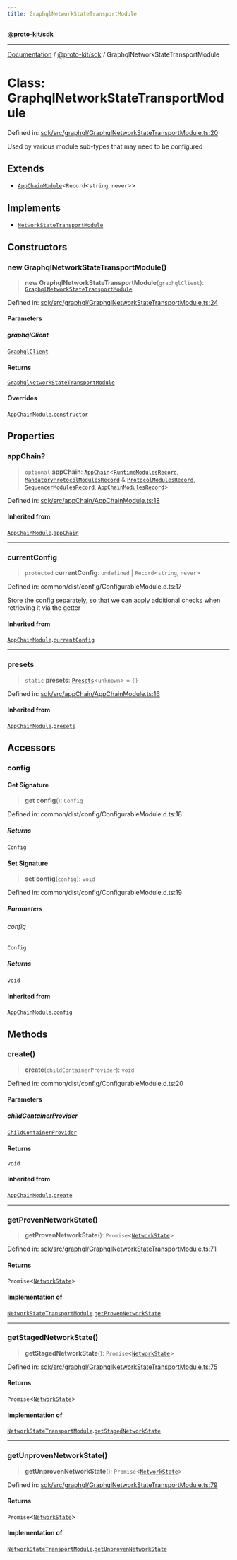 ```yaml
---
title: GraphqlNetworkStateTransportModule
---
```


[**@proto-kit/sdk**](../README.md)

***

[Documentation](../../../README.md) / [@proto-kit/sdk](../README.md) / GraphqlNetworkStateTransportModule

# Class: GraphqlNetworkStateTransportModule

Defined in: [sdk/src/graphql/GraphqlNetworkStateTransportModule.ts:20](https://github.com/proto-kit/framework/blob/4d6b3b6da51b3edee0fbf25ce72c1f59ec61e891/packages/sdk/src/graphql/GraphqlNetworkStateTransportModule.ts#L20)

Used by various module sub-types that may need to be configured

## Extends

- [`AppChainModule`](AppChainModule.md)\<`Record`\<`string`, `never`\>\>

## Implements

- [`NetworkStateTransportModule`](../../sequencer/interfaces/NetworkStateTransportModule.md)

## Constructors

### new GraphqlNetworkStateTransportModule()

> **new GraphqlNetworkStateTransportModule**(`graphqlClient`): [`GraphqlNetworkStateTransportModule`](GraphqlNetworkStateTransportModule.md)

Defined in: [sdk/src/graphql/GraphqlNetworkStateTransportModule.ts:24](https://github.com/proto-kit/framework/blob/4d6b3b6da51b3edee0fbf25ce72c1f59ec61e891/packages/sdk/src/graphql/GraphqlNetworkStateTransportModule.ts#L24)

#### Parameters

##### graphqlClient

[`GraphqlClient`](GraphqlClient.md)

#### Returns

[`GraphqlNetworkStateTransportModule`](GraphqlNetworkStateTransportModule.md)

#### Overrides

[`AppChainModule`](AppChainModule.md).[`constructor`](AppChainModule.md#constructors)

## Properties

### appChain?

> `optional` **appChain**: [`AppChain`](AppChain.md)\<[`RuntimeModulesRecord`](../../module/type-aliases/RuntimeModulesRecord.md), [`MandatoryProtocolModulesRecord`](../../protocol/type-aliases/MandatoryProtocolModulesRecord.md) & [`ProtocolModulesRecord`](../../protocol/type-aliases/ProtocolModulesRecord.md), [`SequencerModulesRecord`](../../sequencer/type-aliases/SequencerModulesRecord.md), [`AppChainModulesRecord`](../type-aliases/AppChainModulesRecord.md)\>

Defined in: [sdk/src/appChain/AppChainModule.ts:18](https://github.com/proto-kit/framework/blob/4d6b3b6da51b3edee0fbf25ce72c1f59ec61e891/packages/sdk/src/appChain/AppChainModule.ts#L18)

#### Inherited from

[`AppChainModule`](AppChainModule.md).[`appChain`](AppChainModule.md#appchain)

***

### currentConfig

> `protected` **currentConfig**: `undefined` \| `Record`\<`string`, `never`\>

Defined in: common/dist/config/ConfigurableModule.d.ts:17

Store the config separately, so that we can apply additional
checks when retrieving it via the getter

#### Inherited from

[`AppChainModule`](AppChainModule.md).[`currentConfig`](AppChainModule.md#currentconfig)

***

### presets

> `static` **presets**: [`Presets`](../../common/type-aliases/Presets.md)\<`unknown`\> = `{}`

Defined in: [sdk/src/appChain/AppChainModule.ts:16](https://github.com/proto-kit/framework/blob/4d6b3b6da51b3edee0fbf25ce72c1f59ec61e891/packages/sdk/src/appChain/AppChainModule.ts#L16)

#### Inherited from

[`AppChainModule`](AppChainModule.md).[`presets`](AppChainModule.md#presets)

## Accessors

### config

#### Get Signature

> **get** **config**(): `Config`

Defined in: common/dist/config/ConfigurableModule.d.ts:18

##### Returns

`Config`

#### Set Signature

> **set** **config**(`config`): `void`

Defined in: common/dist/config/ConfigurableModule.d.ts:19

##### Parameters

###### config

`Config`

##### Returns

`void`

#### Inherited from

[`AppChainModule`](AppChainModule.md).[`config`](AppChainModule.md#config)

## Methods

### create()

> **create**(`childContainerProvider`): `void`

Defined in: common/dist/config/ConfigurableModule.d.ts:20

#### Parameters

##### childContainerProvider

[`ChildContainerProvider`](../../common/interfaces/ChildContainerProvider.md)

#### Returns

`void`

#### Inherited from

[`AppChainModule`](AppChainModule.md).[`create`](AppChainModule.md#create)

***

### getProvenNetworkState()

> **getProvenNetworkState**(): `Promise`\<[`NetworkState`](../../protocol/classes/NetworkState.md)\>

Defined in: [sdk/src/graphql/GraphqlNetworkStateTransportModule.ts:71](https://github.com/proto-kit/framework/blob/4d6b3b6da51b3edee0fbf25ce72c1f59ec61e891/packages/sdk/src/graphql/GraphqlNetworkStateTransportModule.ts#L71)

#### Returns

`Promise`\<[`NetworkState`](../../protocol/classes/NetworkState.md)\>

#### Implementation of

[`NetworkStateTransportModule`](../../sequencer/interfaces/NetworkStateTransportModule.md).[`getProvenNetworkState`](../../sequencer/interfaces/NetworkStateTransportModule.md#getprovennetworkstate)

***

### getStagedNetworkState()

> **getStagedNetworkState**(): `Promise`\<[`NetworkState`](../../protocol/classes/NetworkState.md)\>

Defined in: [sdk/src/graphql/GraphqlNetworkStateTransportModule.ts:75](https://github.com/proto-kit/framework/blob/4d6b3b6da51b3edee0fbf25ce72c1f59ec61e891/packages/sdk/src/graphql/GraphqlNetworkStateTransportModule.ts#L75)

#### Returns

`Promise`\<[`NetworkState`](../../protocol/classes/NetworkState.md)\>

#### Implementation of

[`NetworkStateTransportModule`](../../sequencer/interfaces/NetworkStateTransportModule.md).[`getStagedNetworkState`](../../sequencer/interfaces/NetworkStateTransportModule.md#getstagednetworkstate)

***

### getUnprovenNetworkState()

> **getUnprovenNetworkState**(): `Promise`\<[`NetworkState`](../../protocol/classes/NetworkState.md)\>

Defined in: [sdk/src/graphql/GraphqlNetworkStateTransportModule.ts:79](https://github.com/proto-kit/framework/blob/4d6b3b6da51b3edee0fbf25ce72c1f59ec61e891/packages/sdk/src/graphql/GraphqlNetworkStateTransportModule.ts#L79)

#### Returns

`Promise`\<[`NetworkState`](../../protocol/classes/NetworkState.md)\>

#### Implementation of

[`NetworkStateTransportModule`](../../sequencer/interfaces/NetworkStateTransportModule.md).[`getUnprovenNetworkState`](../../sequencer/interfaces/NetworkStateTransportModule.md#getunprovennetworkstate)
